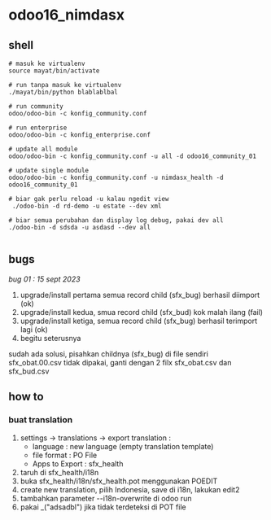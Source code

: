 # odoo16_nimdasx

## shell

```shell
# masuk ke virtualenv
source mayat/bin/activate

# run tanpa masuk ke virtualenv
./mayat/bin/python blablablbal

# run community
odoo/odoo-bin -c konfig_community.conf 

# run enterprise
odoo/odoo-bin -c konfig_enterprise.conf

# update all module
odoo/odoo-bin -c konfig_community.conf -u all -d odoo16_community_01

# update single module
odoo/odoo-bin -c konfig_community.conf -u nimdasx_health -d odoo16_community_01

# biar gak perlu reload -u kalau ngedit view
 ./odoo-bin -d rd-demo -u estate --dev xml
 
# biar semua perubahan dan display log debug, pakai dev all 
./odoo-bin -d sdsda -u asdasd --dev all
 

```

## bugs

*bug 01 : 15 sept 2023*
1. upgrade/install pertama semua record child (sfx_bug) berhasil diimport (ok)
2. upgrade/install kedua, smua record child (sfx_bud) kok malah ilang (fail)
3. upgrade/install ketiga, semua record child (sfx_bug) berhasil terimport lagi (ok)
4. begitu seterusnya

sudah ada solusi, pisahkan childnya (sfx_bug) di file sendiri  
sfx_obat.00.csv tidak dipakai, ganti dengan 2 filx sfx_obat.csv dan sfx_bud.csv  

## how to

### buat translation
1. settings -> translations -> export translation :  
   - language : new language (empty translation template)
   - file format : PO File
   - Apps to Export : sfx_health
2. taruh di sfx_health/i18n
3. buka sfx_health/i18n/sfx_health.pot menggunakan POEDIT
4. create new translation, pilih Indonesia, save di i18n, lakukan edit2
5. tambahkan parameter --i18n-overwrite di odoo run
6. pakai _("adsadbl") jika tidak terdeteksi di POT file
